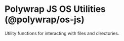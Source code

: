 # Polywrap JS OS Utilities (@polywrap/os-js)

Utility functions for interacting with files and directories.
